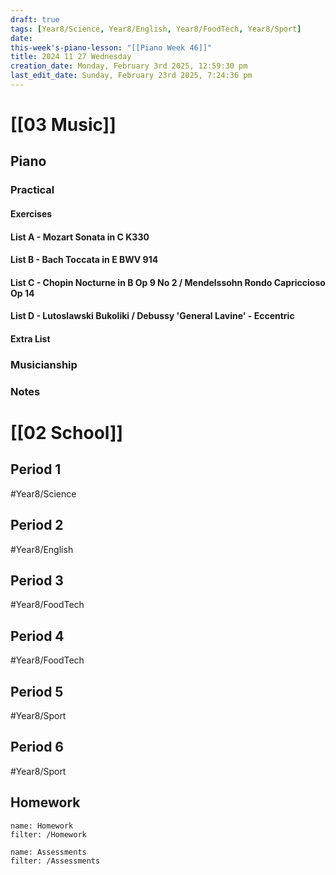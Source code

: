 ```yaml
---
draft: true
tags: [Year8/Science, Year8/English, Year8/FoodTech, Year8/Sport]
date: 
this-week's-piano-lesson: "[[Piano Week 46]]"
title: 2024 11 27 Wednesday
creation_date: Monday, February 3rd 2025, 12:59:30 pm
last_edit_date: Sunday, February 23rd 2025, 7:24:36 pm
---
```


# [[03 Music]]

## Piano

### Practical

#### Exercises

#### List A - Mozart Sonata in C K330

#### List B - Bach Toccata in E BWV 914

#### List C - Chopin Nocturne in B Op 9 No 2 / Mendelssohn Rondo Capriccioso Op 14

#### List D - Lutoslawski Bukoliki / Debussy 'General Lavine' - Eccentric

#### Extra List

### Musicianship

### Notes

# [[02 School]]

## Period 1

#Year8/Science

## Period 2

#Year8/English

## Period 3

#Year8/FoodTech

## Period 4

#Year8/FoodTech

## Period 5

#Year8/Sport

## Period 6

#Year8/Sport

## Homework

```todoist
name: Homework
filter: /Homework
```

```todoist
name: Assessments
filter: /Assessments
```
